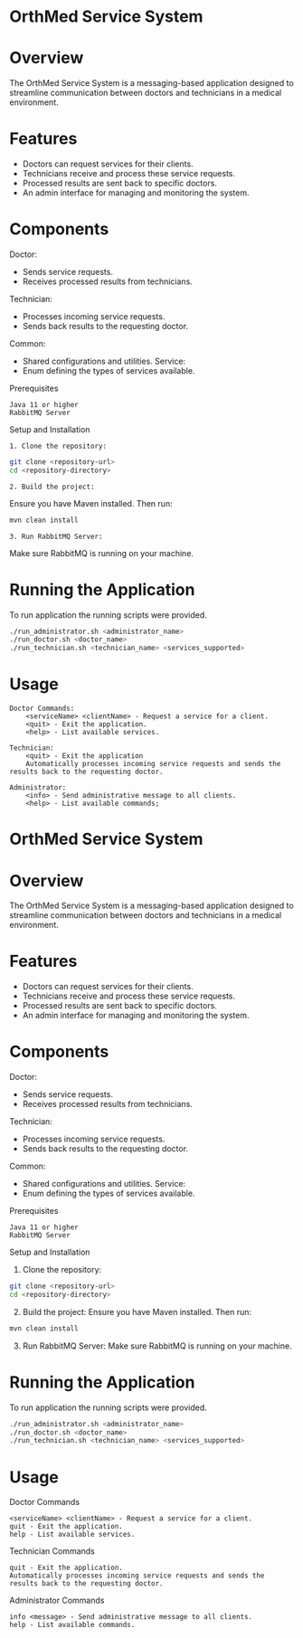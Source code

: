 # OrthMed Service System
# Overview

The OrthMed Service System is a messaging-based application designed to streamline communication between doctors and technicians in a medical environment.

# Features

* Doctors can request services for their clients.
* Technicians receive and process these service requests.
* Processed results are sent back to specific doctors.
* An admin interface for managing and monitoring the system.

# Components
Doctor:
* Sends service requests.
* Receives processed results from technicians.

Technician:
* Processes incoming service requests.
* Sends back results to the requesting doctor.

Common:
*  Shared configurations and utilities.
Service:
* Enum defining the types of services available.

Prerequisites

    Java 11 or higher
    RabbitMQ Server

Setup and Installation

    1. Clone the repository:
```bash
git clone <repository-url>
cd <repository-directory>
```
    2. Build the project:
Ensure you have Maven installed. Then run:
```bash
mvn clean install
```
    3. Run RabbitMQ Server:
Make sure RabbitMQ is running on your machine.

# Running the Application
To run application the running scripts were provided. 
```bash
./run_administrator.sh <administrator_name> 
./run_doctor.sh <doctor_name> 
./run_technician.sh <technician_name> <services_supported> 
```

# Usage
    Doctor Commands:
        <serviceName> <clientName> - Request a service for a client.
        <quit> - Exit the application.
        <help> - List available services.

    Technician:
        <quit> - Exit the application
        Automatically processes incoming service requests and sends the results back to the requesting doctor.

    Administrator:
        <info> - Send administrative message to all clients. 
        <help> - List available commands;
# OrthMed Service System
# Overview

The OrthMed Service System is a messaging-based application designed to streamline communication between doctors and technicians in a medical environment.

# Features

* Doctors can request services for their clients.
* Technicians receive and process these service requests.
* Processed results are sent back to specific doctors.
* An admin interface for managing and monitoring the system.

# Components
Doctor:
* Sends service requests.
* Receives processed results from technicians.

Technician:
* Processes incoming service requests.
* Sends back results to the requesting doctor.

Common:
*  Shared configurations and utilities.
Service:
* Enum defining the types of services available.

Prerequisites

    Java 11 or higher
    RabbitMQ Server

Setup and Installation

1. Clone the repository:
```bash
git clone <repository-url>
cd <repository-directory>
```
2. Build the project:
Ensure you have Maven installed. Then run:
```bash
mvn clean install
```
3. Run RabbitMQ Server:
Make sure RabbitMQ is running on your machine.

# Running the Application
To run application the running scripts were provided. 
```bash
./run_administrator.sh <administrator_name> 
./run_doctor.sh <doctor_name> 
./run_technician.sh <technician_name> <services_supported> 
```

# Usage
Doctor Commands

    <serviceName> <clientName> - Request a service for a client.
    quit - Exit the application.
    help - List available services.

Technician Commands

    quit - Exit the application.
    Automatically processes incoming service requests and sends the results back to the requesting doctor.

Administrator Commands

    info <message> - Send administrative message to all clients.
    help - List available commands.

